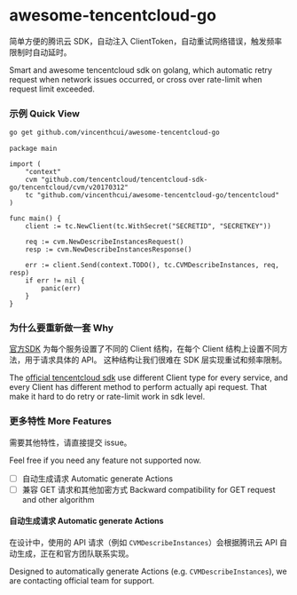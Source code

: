 # awesome-tencentcloud-go

简单方便的腾讯云 SDK，自动注入 ClientToken，自动重试网络错误，触发频率限制时自动延时。

Smart and awesome tencentcloud sdk on golang, which automatic retry request when
network issues occurred, or cross over rate-limit when request limit exceeded.

### 示例 Quick View

```bash
go get github.com/vincenthcui/awesome-tencentcloud-go
```

```golang
package main

import (
	"context"
	cvm "github.com/tencentcloud/tencentcloud-sdk-go/tencentcloud/cvm/v20170312"
	tc "github.com/vincenthcui/awesome-tencentcloud-go/tencentcloud"
)

func main() {
	client := tc.NewClient(tc.WithSecret("SECRETID", "SECRETKEY"))

	req := cvm.NewDescribeInstancesRequest()
	resp := cvm.NewDescribeInstancesResponse()

	err := client.Send(context.TODO(), tc.CVMDescribeInstances, req, resp)
	if err != nil {
		panic(err)
    }
}
```

### 为什么要重新做一套 Why

[官方SDK](https://github.com/TencentCloud/tencentcloud-sdk-go)
为每个服务设置了不同的 Client 结构，在每个 Client 结构上设置不同方法，用于请求具体的 API。
这种结构让我们很难在 SDK 层实现重试和频率限制。

The [official tencentcloud sdk](https://github.com/TencentCloud/tencentcloud-sdk-go)
use different Client type for every service, and every Client has different method
to perform actually api request. That make it hard to do retry or rate-limit work
in sdk level.

### 更多特性 More Features

需要其他特性，请直接提交 issue。

Feel free if you need any feature not supported now.

- [ ] 自动生成请求 Automatic generate Actions
- [ ] 兼容 GET 请求和其他加密方式 Backward compatibility for GET request and other algorithm

#### 自动生成请求 Automatic generate Actions

在设计中，使用的 API 请求（例如 `CVMDescribeInstances`）会根据腾讯云 API 自动生成，正在和官方团队联系实现。

Designed to automatically generate Actions (e.g. `CVMDescribeInstances`), we are contacting
official team for support.